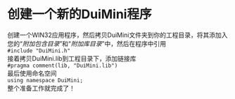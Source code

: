 # 创建一个新的DuiMini程序
创建一个WIN32应用程序，然后拷贝DuiMini文件夹到你的工程目录，将其添加入您的“*附加包含目录*”和“*附加库目录*”中，然后在程序中引用  
`#include "DuiMini.h"`  
接着拷贝DuiMini.lib到工程目录下，添加链接库  
`#pragma comment(lib, "DuiMini.lib")`  
最后使用命名空间  
`using namespace DuiMini;`  
整个准备工作就完成了！
